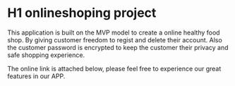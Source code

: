 # H1 onlineshoping project 
This application is built on the MVP model to create a online healthy food shop. By giving customer freedom to regist and delete their account. Also the customer password is encrypted to keep the customer their privacy and safe shopping experience.

The online link is attached below, please feel free to experience our great features in our APP.